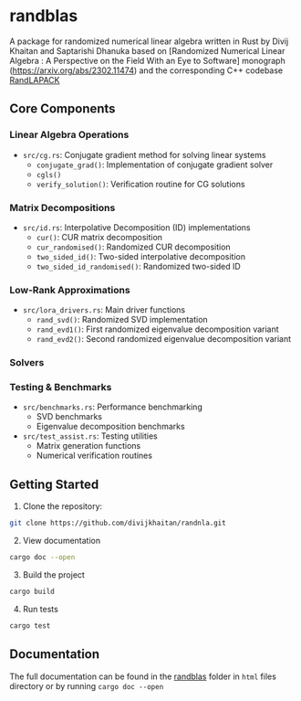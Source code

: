 # randblas

A package for randomized numerical linear algebra written in Rust by Divij Khaitan and Saptarishi Dhanuka based on [Randomized Numerical Linear Algebra : A Perspective on the Field With an Eye to Software] monograph (https://arxiv.org/abs/2302.11474) and the corresponding C++ codebase [RandLAPACK](https://github.com/BallisticLA/RandLAPACK)

<!-- ## Examples

Examples for all the main library features are present in the [main.rs](./src/main.rs) file -->

<!-- ## Repository Structure
src/ 
    benchmarks.rs # Benchmark implementations for SVD and EVD 

    cg.rs # Conjugate gradient method implementations 

    cqrrpt.rs # Column QR with pivoting implementations

    errors.rs # Error type definitions 

    id.rs # Interpolative decomposition implementations 

    lib.rs # Main library file 

    lora_drivers.rs # Low-rank approximation driver functions 

    lora_helpers.rs # Helper functions for low-rank approximations 

    test_assist.rs # Testing utility functions -->



## Core Components

### Linear Algebra Operations
- `src/cg.rs`: Conjugate gradient method for solving linear systems
  - `conjugate_grad()`: Implementation of conjugate gradient solver
  - `cgls()`
  - `verify_solution()`: Verification routine for CG solutions

### Matrix Decompositions  
- `src/id.rs`: Interpolative Decomposition (ID) implementations
  - `cur()`: CUR matrix decomposition
  - `cur_randomised()`: Randomized CUR decomposition
  - `two_sided_id()`: Two-sided interpolative decomposition
  - `two_sided_id_randomised()`: Randomized two-sided ID

### Low-Rank Approximations
- `src/lora_drivers.rs`: Main driver functions
  - `rand_svd()`: Randomized SVD implementation
  - `rand_evd1()`: First randomized eigenvalue decomposition variant
  - `rand_evd2()`: Second randomized eigenvalue decomposition variant

### Solvers


### Testing & Benchmarks
- `src/benchmarks.rs`: Performance benchmarking
  - SVD benchmarks 
  - Eigenvalue decomposition benchmarks
- `src/test_assist.rs`: Testing utilities
  - Matrix generation functions
  - Numerical verification routines

## Getting Started

1. Clone the repository:
```bash
git clone https://github.com/divijkhaitan/randnla.git
```
2. View documentation
```bash
cargo doc --open
```
3. Build the project
```bash
cargo build
```
4. Run tests
```bash
cargo test
```

## Documentation
The full documentation can be found in the [randblas](./doc/randblas/) folder in `html` files directory or by running ```cargo doc --open```

